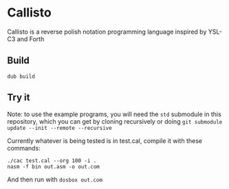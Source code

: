 # Callisto
Callisto is a reverse polish notation programming
language inspired by YSL-C3 and Forth

## Build
```
dub build
```

## Try it
Note: to use the example programs, you will need the `std` submodule in this repository,
which you can get by cloning recursively or
doing `git submodule update --init --remote --recursive`

Currently whatever is being tested is in
test.cal, compile it with these commands:
```
./cac test.cal --org 100 -i .
nasm -f bin out.asm -o out.com
```
And then run with `dosbox out.com`
